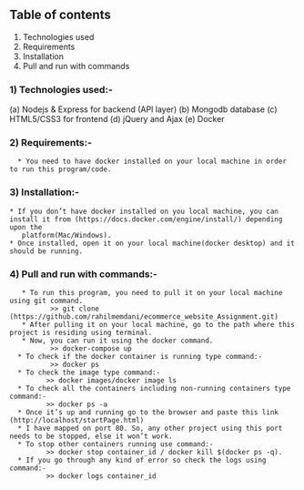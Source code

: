 ##  Table of contents
1. Technologies used
2. Requirements
3. Installation
4. Pull and run with commands 


###  1) Technologies used:-
(a) Nodejs & Express for backend (API layer)
(b) Mongodb database
(c) HTML5/CSS3 for frontend
(d) jQuery and Ajax 
(e) Docker


### 2) Requirements:-
	  * You need to have docker installed on your local machine in order to run this program/code.
  
  
### 3) Installation:-
    * If you don’t have docker installed on you local machine, you can install it from (https://docs.docker.com/engine/install/) depending upon the 
       platform(Mac/Windows).
   	* Once installed, open it on your local machine(docker desktop) and it should be running.


### 4) Pull and run with commands:-
       * To run this program, you need to pull it on your local machine using git command. 
	          >> git clone (https://github.com/rahilmemdani/ecommerce_website_Assignment.git)
       * After pulling it on your local machine, go to the path where this project is residing using terminal.
       * Now, you can run it using the docker command.
   	          >> docker-compose up 
      * To check if the docker container is running type command:- 
              >> docker ps
      * To check the image type command:- 
             >> docker images/docker image ls
      * To check all the containers including non-running containers type command:-
             >> docker ps -a
      * Once it’s up and running go to the browser and paste this link (http://localhost/startPage.html)
      * I have mapped on port 80. So, any other project using this port needs to be stopped, else it won’t work.
      * To stop other containers running use command:-
	         >> docker stop container_id / docker kill $(docker ps -q).
      * If you go through any kind of error so check the logs using command:-
             >> docker logs container_id

